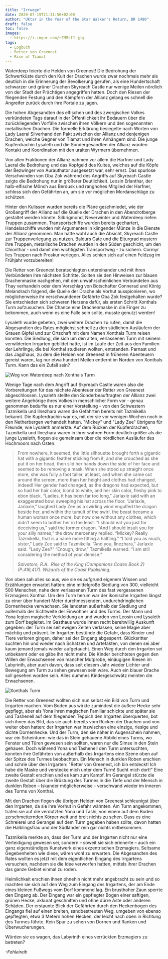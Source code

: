 ```yaml
---
title: "Irrwege"
date: 2020-07-19T21:31:56+02:00
author: "Uktar in the Year of the Star Walker's Return, DR 1490"
draft: false
toc: false
images:
  - https://i.imgur.com/rZMMtfJ.jpg
tags: 
  - Logbuch
  - Retter von Greenest
  - Rise of Tiamat
---
```


Waterdeep feierte die Helden von Greenest! Die Bedrohung der Schwertküste durch den Kult der Drachen wurde zwar nochmals mehr als deutlich in die Erinnerung der Bevölkerung gerufen, als eine Hundertschaft schwarzer und grüner Drachen Skyreach Castle nur wenige Meilen nördlich von der Stadt der Prächtigen angegriffen hatten. Doch den Riesen der fliegenden Festung und den Kämpfern der Allianz gelang es schnell die Angreifer zurück durch ihre Portale zu jagen.

Die hohen Abgesandten des elfischen und des zwergischen Volkes verkündeten Tags darauf in der Öffentlichkeit ihr Bedauern über die zurückliegenden Vorfälle zwischen ihren Völkern und den sogenannten metallischen Drachen. Die formelle Erklärung besiegelte nach Worten von Lady Laeral Silverhand den Pakt zwischen der Allianz und denjenigen Drachen, welche Gegner von Tiamat und ihren Anhängern sind. Die junge Kupferdrachin Lysaleth und die Sondergesandten der Allianz würden Kontakt und Koordination mit den uralten Wyrmern übernehmen.

Von allen Fraktionen der Allianz nahmen vor allem die Harfner und Lady Laeral die Bedrohung und das Kopfgeld des Kultes, welches auf die Köpfe der Bezwinger von Aurauthator ausgesetzt war, sehr ernst. Das spurlose Verschwinden von Oba Zok während des Angriffs auf Skyreach Castle zeigte die Bedrohung nur in größerer Deutlichkeit. Leosin Erlanthar, der halb-elfische Mönch aus Berdusk und ranghohes Mitglied der Harfner, schloss sich den Gefährten an, um sie vor möglichen Mordanschläge zu schützen.

Hinter den Kulissen wurden bereits die Pläne geschmiedet, wie der Großangriff der Allianz auf die Quelle der Drachen in den Abendrotberge gestaltet werden könnte. Silbrigmond, Neverwinter und Waterdeep riefen Truppen zusammen. Transportschiffe wurden bereits gechartert, Handelsschiffe wurden mit Argumenten in klingender Münze in die Dienste der Allianz genommen. Man hatte wohl auch die Absicht, Skyreach Castle zur Truppenverlegung zu nutzen. Baldurs Gate und die Elturgrad mustern ihre Truppen, metallische Drachen wurden in den Süden geschickt, um den Chionthar - und damit den wichtigsten Transportweg - zu sichern. Cormyr lies Truppen nach Proskur verlegen. Alles schien sich auf einen Feldzug im Frühjahr vorzubereiten!

Die Retter von Greenest beratschlagten untereinander und mit ihren Verbündeten ihre nächsten Schritte. Sollten sie den Hinweisen zur blauen Drachenmaske nachgehen, mit den unwahrscheinlichen Verbündeten aus Thay verhandeln oder dem Vorschlag von Botschafter Connerad und König Melandrach folgend, die Quelle der Drache als Vorhut ausspionieren, wo möglicherweise ihr verschwundener Gefährte Oba Zok festgehalten wurde? Sie entschieden sich schweren Herzens dafür, als ersten Schritt Xonthals Turm aufzusuchen. Die Chance eine Drachenmaske in die Finger zu bekommen, auch wenn es eine Falle sein sollte, musste genutzt werden! 

Lysaleth wurde gebeten, zwei weitere Drachen zu rufen, damit die Abgesandten des Rates möglichst schnell zu den südlichen Ausläufern der Grauen Gipfel und zur Ortschaft mit dem Namen Xonthals Turm reisen konnten. Die Siedlung, die sich um den alten, verlassenen Turm mit seinem verwilderten Irrgarten gebildet hatte, ist im Laufe der Zeit aus den Familien der Lehrlinge, die bei Xonthal studieren wollten, entstanden. Parnast und das Jagdhaus, zu dem die Helden von Greenest in früheren Abenteuern gereist waren, lag nur etwa hundert Meilen entfernt im Norden von Xonthals Turm. Kann das ein Zufall sein?

![Weg von Waterdeep nach Xonthals Turm](https://i.imgur.com/EdVZ4TW.jpg)

Wenige Tage nach dem Angriff auf Skyreach Castle waren also die Vorbereitungen für das nächste Abenteuer der Retter von Greenest abgeschlossen. Lysaleth stellte den Sonderbeauftragten der Allianz zwei weitere Angehörige ihres Volkes in menschlicher Form vor - genau genommen bedurfte es nur einer Vorstellung - von den Schwestern Tazmikella und Ilnezhara waren die Gefährten bereits mit Tazmikella bekannt. Die Kupferdrachin war es, mit der sie vor wenigen Wochen noch in den Netherbergen verhandelt hatten. "Mickey" und "Lady Zee" übrigens für Freunde, wie Lysaleth anmerkte. Auf dem Rücken der Kupferdrachen, Tazmikella und Ilnezhara waren in ihrer wahren Form deutlich größer als die junge Lysaleth, flogen sie gemeinsam über die nördlichen Ausläufer des Hochmoors nach Osten.

> From nowhere, it seemed, the little silhouette brought forth a gigantic hat with a gigantic feather sticking from it, and she crouched as she put it on her head, then slid her hands down the side of her face and seemed to be removing a mask. When she stood up straight once more, she was fully a foot taller, at least, and when she came out around the screen, more than her height and clothes had changed, indeed! Her gender had changed, as the dragons had expected, but so had her hair color, blond to white, and her skin color, fleshy pink to ebon black. “Ladies, it has been far too long,” Jarlaxle said with an exaggerated bow, sweeping his hat across the floor. “Jarlaxle, Jarlaxle,” laughed Lady Zee as a swirling wind engulfed the dragon beside her, and within the tumult of the swirl, the beast became a human woman once more, but now one without any clothes, which didn’t seem to bother her in the least. “I should eat you just for deceiving us,” said the former dragon. “And I should insult you for your silly names,” the drow mercenary replied. “Mickey? Really Tazmikella, that is a name more fitting a halfling.” “I told you as much, sister,” Lady Zee said to Tazmikella. “And you, Ilnezhara,” Jarlaxle said. “Lady Zee?” “Enough, drow,” Tazmikella warned. “I am still considering the method of your demise.”
> 
> _Salvatore, R.A.. Rise of the King (Companions Codex Book 2) (P.416,417). Wizards of the Coast Publishing._

Von oben sah alles so aus, wie sie es aufgrund eigenem Wissen und Erzählungen erwartet hatten: eine mittelgroße Siedlung von 300, vielleicht 500 Menschen, nahe dem verlassenen Turm des fast vergessenen Erzmagiers Xonthal. Um den Turm herum war der ikonische Irrgarten längst zu einer über hundert Meter durchmessenden, undurchdringlichen Dornenhecke verwachsen. Sie landeten außerhalb der Siedlung und außerhalb der Sichtweite der Einwohner und des Turms. Der Mann und Yona legten magische Verkleidung an und wurden von Leosin und Lysaleth zum Dorf begleitet. Im Gasthaus wurde ihnen recht bereitwillig Auskunft gegeben: der Turm sei seit ewigen Zeiten verlassen, seine Magie aber mächtig und präsent. Im Irrgarten bestünde die Gefahr, dass Kinder und Tiere verloren gingen, daher sei der Eingang abgesperrt. Glücksritter suchten hin und wieder nach Schätzen und Artefakten, von denen sei aber kaum jemand jemals wieder aufgetaucht. Einen Weg durch den Irrgarten sei unbekannt oder es gäbe ihn nicht mehr. Die Kinder berichteten gegen den Willen der Erwachsenen von mancher Mutprobe, einäugigen Riesen im Labyrinth, aber auch davon, dass seit diesem Jahr wieder Lichter und Bewegung am Turm zu sehen gewesen sein wäre. Auch ein blauer Drache soll gesehen worden sein. Alles dummes Kindergeschwätz meinten die Erwachsenen.

![Xonthals Turm](https://i.imgur.com/rZMMtfJ.jpg)

Die Retter von Greenest wollten sich nun selbst ein Bild von Turm und Irrgarten machen. Vom Boden aus wirkte zumindest die äußere Hecke sehr gepflegt, aber als Yona ihren magischen Familiar schickte und später sie und Tashenell auf dem fliegenden Teppich den Irrgarten überquerten, bot sich ihnen das Bild, das sie auch bereits vom Rücken der Drachen und von weiter oben hatten: der Irrgarten war inzwischen eine einzige, riesige und dichte Dornenhecke. Und der Turm, den sie näher in Augenschein nahmen, war ein Scheinturm: wie das in Stein gehauene Abbild eines Turms, wo Fenster und Türen gewesen sein sollten, waren nur die Simse in den Stein gehauen. Doch während Yona und Tashenell den Turm untersuchten, konnten ihre Gefährten von außerhalb des Irrgartens eine Szene oben auf der Spitze des Turmes beobachten. Ein Mensch in dunklen Roben erschien und schrie über den Irrgarten: "Retter von Greenest, ich bin entdeckt! Ich habe die Maske und verstecke mich unter dem Turm! Sucht mich dort!" Eine zweite Gestalt erschien und es kam zum Kampf. Im Gerangel stürzte die zweite Gestalt über die Brüstung des Turmes in die Tiefe und der Mensch in dunklen Roben – Iskander möglicherweise - verschwand wieder im inneren des Turms von Xonthal.

Mit den Drachen flogen die übrigen Helden von Greenest schleunigst über den Irrgarten, da sie ihre Vorhut in Gefahr wähnten. Am Turm angekommen, trafen sie auf die verdutzten Yona und Tashi, von einem auf dem Boden zerschmetternden Körper weit und breit nichts zu sehen. Dass es eine Schreierei und Gerangel auf dem Turm gegeben haben sollte, davon hatten die Halblingsfrau und der Südländer rein gar nichts mitbekommen.

Tazmikella merkte an, dass der Turm und der Irrgarten nicht nur eine Verteidigung gewesen sei, sondern – soweit sie sich erinnerte – auch ein ganz eigenständiges Kunstwerk eines exzentrischen Erzmagiers. Seltsame Gegebenheiten wie diese, wären wohl zu erwarten. Die Abgesandten des Rates wollten es jetzt mit dem eigentlichen Eingang des Irrgartens versuchen, nachdem sie die Idee verworfen hatten, mittels ihrer Drachen das ganze Gebiet einmal zu roden.

Heimlichkeit erschien ihnen ohnehin nicht mehr angebracht zu sein und so machten sie sich auf den Weg zum Eingang des Irrgartens, der am Ende eines kleinen Fußwegs vom Dorf kommend lag. Ein brusthoher Zaun sperrte den Eingang ab. Der Eingang war ein gepflegter Bogen einer saftigen, grünen Hecke, akkurat geschnitten und ohne dürre Äste oder anderen Schäden. Der erstaunte Blick der Gefährten durch den Heckenbogen des Eingangs fiel auf einen breiten, sandbestreuten Weg, umgeben von ebenso gepflegten, etwa 3 Metern hohen Hecken, der leicht nach oben in Richtung des Turmes führte. Kein Spur zu sehen von Dornen und Ranken und Überwucherungen. 

Würden sie es wagen, das Labyrinth eines verrückten Erzmagiers zu betreten?

_-Fohleireih_
